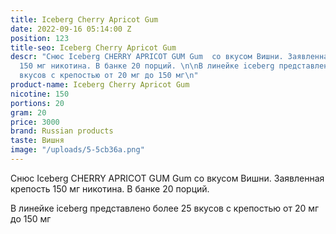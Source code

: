 ```yaml
---
title: Iceberg Cherry Apricot Gum
date: 2022-09-16 05:14:00 Z
position: 123
title-seo: Iceberg Cherry Apricot Gum
descr: "Снюс Iceberg CHERRY APRICOT GUM Gum  со вкусом Вишни. Заявленная крепость
  150 мг никотина. В банке 20 порций. \n\nВ линейке iceberg представлено более 25
  вкусов с крепостью от 20 мг до 150 мг\n"
product-name: Iceberg Cherry Apricot Gum
nicotine: 150
portions: 20
gram: 20
price: 3000
brand: Russian products
taste: Вишня
image: "/uploads/5-5cb36a.png"
---
```


Снюс Iceberg CHERRY APRICOT GUM Gum  со вкусом Вишни. Заявленная крепость 150 мг никотина. В банке 20 порций. 

В линейке iceberg представлено более 25 вкусов с крепостью от 20 мг до 150 мг
